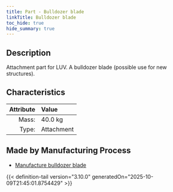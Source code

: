 ```yaml
---
title: Part - Bulldozer blade
linkTitle: Bulldozer blade
toc_hide: true
hide_summary: true
---
```

<!-- This is generated by the MarsSim HelpGenertor, do not edit. -->

## Description
Attachment part for LUV. A bulldozer blade (possible use for new structures).

## Characteristics

| Attribute      | Value |
|--------:|:------|
|Mass:|40.0 kg|
|Type:|Attachment|

## Made by Manufacturing Process

- [Manufacture bulldozer blade](/docs/definitions/process/manufacture-bulldozer-blade)




{{< definition-tail version="3.10.0" generatedOn="2025-10-09T21:45:01.8754429" >}}



